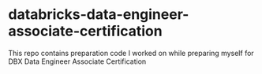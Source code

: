# databricks-data-engineer-associate-certification
This repo contains preparation code I worked on while preparing myself for DBX Data Engineer Associate Certification
